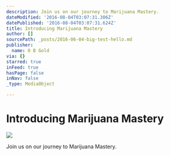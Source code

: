 ```yaml
---
description: Join us on our journey to Marijuana Mastery.
dateModified: '2016-08-04T03:07:31.306Z'
datePublished: '2016-08-04T03:07:31.624Z'
title: Introducing Marijuana Mastery
author: []
sourcePath: _posts/2016-06-04-big-test-hello.md
publisher:
  name: O B Gold
via: {}
starred: true
inFeed: true
hasPage: false
inNav: false
_type: MediaObject

---
```

# Introducing Marijuana Mastery

<article style=""><img src="https://the-grid-user-content.s3-us-west-2.amazonaws.com/c0bedfbd-78cb-4dc8-8f1a-d52f088e97c2.jpg" /><p>Join us on our journey to Marijuana Mastery.</p></article>